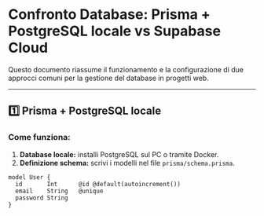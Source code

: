 # Confronto Database: Prisma + PostgreSQL locale vs Supabase Cloud

Questo documento riassume il funzionamento e la configurazione di due approcci comuni per la gestione del database in progetti web.

---

## 1️⃣ Prisma + PostgreSQL locale

### Come funziona:
1. **Database locale:** installi PostgreSQL sul PC o tramite Docker.
2. **Definizione schema:** scrivi i modelli nel file `prisma/schema.prisma`.

```prisma
model User {
  id       Int      @id @default(autoincrement())
  email    String   @unique
  password String
}
